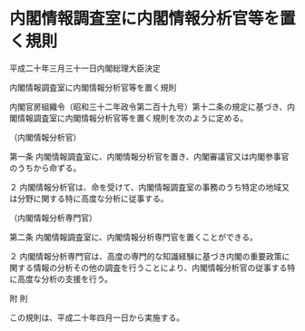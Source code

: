 # 内閣情報調査室に内閣情報分析官等を置く規則

平成二十年三月三十一日内閣総理大臣決定

内閣情報調査室に内閣情報分析官等を置く規則

内閣官房組織令（昭和三十二年政令第二百十九号）第十二条の規定に基づき、内閣情報調査室に内閣情報分析官等を置く規則を次のように定める。

（内閣情報分析官）

第一条 内閣情報調査室に、内閣情報分析官を置き、内閣審議官又は内閣参事官のうちから命ずる。

２ 内閣情報分析官は、命を受けて、内閣情報調査室の事務のうち特定の地域又は分野に関する特に高度な分析に従事する。

（内閣情報分析専門官）

第二条 内閣情報調査室に、内閣情報分析専門官を置くことができる。

２ 内閣情報分析専門官は、高度の専門的な知識経験に基づき内閣の重要政策に関する情報の分析その他の調査を行うことにより、内閣情報分析官の従事する特に高度な分析の支援を行う。

附 則

この規則は、平成二十年四月一日から実施する。
